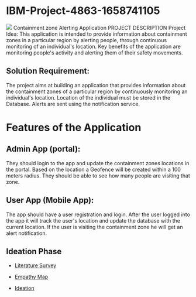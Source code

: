 # IBM-Project-4863-1658741105
<img src="https://github.com/Vikneysh/Vikneysh-Assets/blob/main/PRIEE/PRIEE.png">
Containment zone Alerting Application
PROJECT DESCRIPTION
Project Idea:
This application is intended to provide information about containment zones in a particular region by alerting people, through continuous monitoring of an individual's location.  Key benefits of the application are monitoring people's activity and alerting them of their safety movements.
 
## Solution Requirement:
The project aims at building an application that provides information about the containment zones of a particular region by continuously monitoring an individual's location. Location of the individual must be stored in the Database. Alerts are sent using the notification service. 
 
# Features of the Application
 
## Admin App (portal):
They should login to the app and update the containment zones locations in the portal.  Based on the location a Geofence will be created within a 100 meters radius.  They should be able to see how many people are visiting that zone.
 
## User App (Mobile App):
The app should have a user registration and login.  After the user logged into the app it will  track the user's location and update the database with the current location.  If the user is visiting the containment zone he will get an alert notification.

## Ideation Phase
* [Literature Survey](https://github.com/Vikneysh/IBM-Project-4863-1658741105/blob/main/Ideation%20Phase/Literature%20Survey/Containment%20Zone%20Alerting%20Application%20-%20Literature%20Survey.pdf)

* [Empathy Map](https://github.com/Vikneysh/IBM-Project-4863-1658741105/blob/main/Ideation%20Phase/Empathy%20Map/Containment%20Zone%20Alerting%20Application%20-%20Empathy%20Map.pdf)

* [Ideation](https://github.com/Vikneysh/IBM-Project-4863-1658741105/blob/main/Ideation%20Phase/Ideation/Containment%20Zone%20Alerting%20Application%20-%20Ideation.pdf)


 
